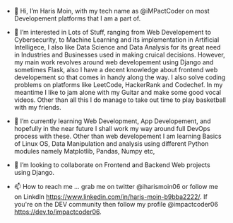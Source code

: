 - 👋 Hi, I’m Haris Moin, with my tech name as @iMPactCoder on most Developement platforms that I am a part of.

- 👀 I’m interested in Lots of Stuff, ranging from Web Developement to Cybersecurity, to Machine Learning and its implementation in Artificial Intelligece,
     I also like Data Science and Data Analysis for its great need in Industries and Businesses used in making cruical decisions. However, my main work revolves
     around web developement using Django and sometimes Flask, also I have a decent knowledge about frontend web developement so that comes in handy along the way.
     I also solve coding problems on platforms like LeetCode, HackerRank and Codechef. In my meantime I like to jam alone with my Guitar and make some good vocal
     videos. Other than all this I do manage to take out time to play basketball with my friends.
     
- 🌱 I’m currently learning Web Development, App Developement, and hopefully in the near future I shall work my way around full DevOps process with these. Other 
      than web developement I am learning Basics of Linux OS, Data Manipulation and analysis using different Python modules namely Matplotlib, Pandas, Numpy etc,
      
- 💞️ I’m looking to collaborate on Frontend and Backend Web projects using Django. 

- 📫 How to reach me ... grab me on twitter @iharismoin06 or follow me on Linkdln https://www.linkedin.com/in/haris-moin-b9bba2222/. 
      If you're on the DEV community then follow my profile @impactcoder06 https://dev.to/impactcoder06.

<!---
iMPactCoder/iMPactCoder is a ✨ special ✨ repository because its `README.md` (this file) appears on your GitHub profile.
You can click the Preview link to take a look at your changes.
--->
